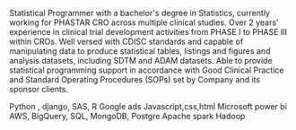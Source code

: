 Statistical Programmer with a bachelor's degree in Statistics, currently working for PHASTAR CRO across multiple clinical studies.
Over 2 years’ experience in clinical trial development activities from PHASE I to PHASE III within CROs.
Well versed with CDISC standards and capable of manipulating data to produce statistical tables, listings and figures and analysis datasets, including SDTM and ADAM datasets.
Able to provide statistical programming support in accordance with Good Clinical Practice and Standard Operating Procedures (SOPs) set by Company and its sponsor clients.

Python , django, SAS, R
Google ads
Javascript,css,html
Microsoft power bi
AWS, 
BigQuery, SQL, MongoDB, Postgre
Apache spark
Hadoop
